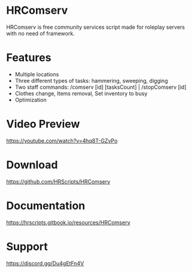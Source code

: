 # HRComserv
HRComserv is free community services script made for roleplay servers with no need of framework.

# Features
- Multiple locations
- Three different types of tasks: hammering, sweeping, digging
- Two staff commands: /comserv [id] [tasksCount] | /stopComserv [id]
- Clothes change, Items removal, Set inventory to busy
- Optimization

# Video Preview
https://youtube.com/watch?v=4hq8T-GZvPo

# Download
https://github.com/HRScripts/HRComserv

# Documentation
https://hrscripts.gitbook.io/resources/HRComserv

# Support
https://discord.gg/Du4gEtFn4V
